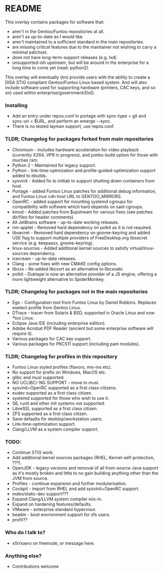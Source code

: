 # README #

This overlay contains packages for software that:

* aren't in the Gentoo/Funtoo repositories at all.
* aren't as up-to-date as I would like.
* aren't maintained to a sufficient standard in the main repositories.
* are missing critical features due to the maintainer not wishing to carry a minimal patchset.
* does not have long-term-support releases (e.g. lxd).
* unsupported-ish upstream, but will be around in the enterprise for a long time to come yet (read: python2).

This overlay will eventually (tm) provide users with the ability to create a DISA STIG compliant Gentoo/Funtoo Linux based system.
And will also include software used for supporting hardware (printers, CAC keys, and so on) used within enterprise/government/DoD.

### Installing ###

* Add an entry under repos.conf in portage with sync-type = git and sync-uri = $URL, and perform an emerge --sync.
* There is no tested layman support, use repos.conf.

### TLDR; Changelog for packages forked from main repositories ###

* Chromium - includes hardware acceleration for video playback (currently X264, VP9 in progress), and jumbo-build option for those with muchas ram.
* Python 2 - Maintained for legacy support.
* Python - link-time-optmization and profile-guided-optimization support added to ebuilds.
* sysvinit - Added fix to inittab to support shutting down containers from host.
* Portage - added Funtoo Linux patches for additional debug information, and Funtoo Linux cdn host URL to GENTOO_MIRRORS.
* OpenRC - added support for mounting systemd cgroups for compatibility with software which hard depends on said cgroups.
* kmod - Added patches from $upstream for various fixes (see patches dir/files for header comments).
* All JetBrains software - up-to-date working releases.
* nm-applet - Removed hard dependency on polkit as it is not required.
* libsecret - Removed hard dependency on gnome-keyring and added USE flag to support multiple providers of FreeDesktop.org libsecret service (e.g. keepassx, gnome-keyring).
* linux-sources - Added additional kernel sources to satisfy virtual/linux-sources dependency.
* icecream - up-to-date releases.
* Clang - some fixes with new CMAKE config options.
* libcxx - Re-added libcxxrt as an alternative to libcxxabi.
* polkit - Duktape is now an alternative provider of a JS engine, offering a more lightweight alternative to SpiderMonkey.

### TLDR; Changelog for packages not in the main repositories ###

* Ego - Configuration tool from Funtoo Linux by Daniel Robbins. Replaces eselect-profile from Gentoo Linux.
* DTrace - tracer from Solaris & BSD, supported in Oracle Linux and now *too Linux.
* Eclipse Java IDE (including enterprise edition).
* Adobe Acrobat PDF Reader (ancient but some enterprise software will require it).
* Various packages for CAC key support.
* Various packages for PKCS11 support (including pam modules).

### TLDR; Changelog for profiles in this repository ###
* Funtoo Linux styled profiles (flavors, mix-ins etc).
* No support for prefix on Windows, MacOS etc.
* glibc and musl supported.
* NO UCLIBC/-NG SUPPORT - move to musl.
* sysvinit+OpenRC supported as a first class citizens.
* eudev supported as a first class citizen.
* systemd supported for those who wish to use it.
* S6, runit and other init systems not supported.
* LibreSSL supported as a first class citizen.
* ZFS supported as a first class citizen.
* Sane defaults for desktop/workstation users.
* Link-time-optimization support.
* Clang/LLVM as a system compiler support.

### TODO: ###
* Continue STIG work.
* Add additional kernel sources packages (RHEL, Kernel-self-protection, ???).
* OpenJDK - legacy versions and removal of all from-source Java support as it's mostly broken and little to no gain building anything other than the JVM from source.
* Profiles - continue expansion and further modularisation.
* Cockpit - import from RHEL and add sysvinit+OpenRC support.
* mdev/static-dev support???
* Expand Clang/LLVM system compiler mix-in.
* Expand on hardening features/defaults.
* VMware - enterprise standard hypervisor.
* beadm - boot envrionment support for zfs users.
* profit??

### Who do I talk to? ###

* x0r/xaero on freenode, or message here.

### Anything else? ###

* Contributions welcome
